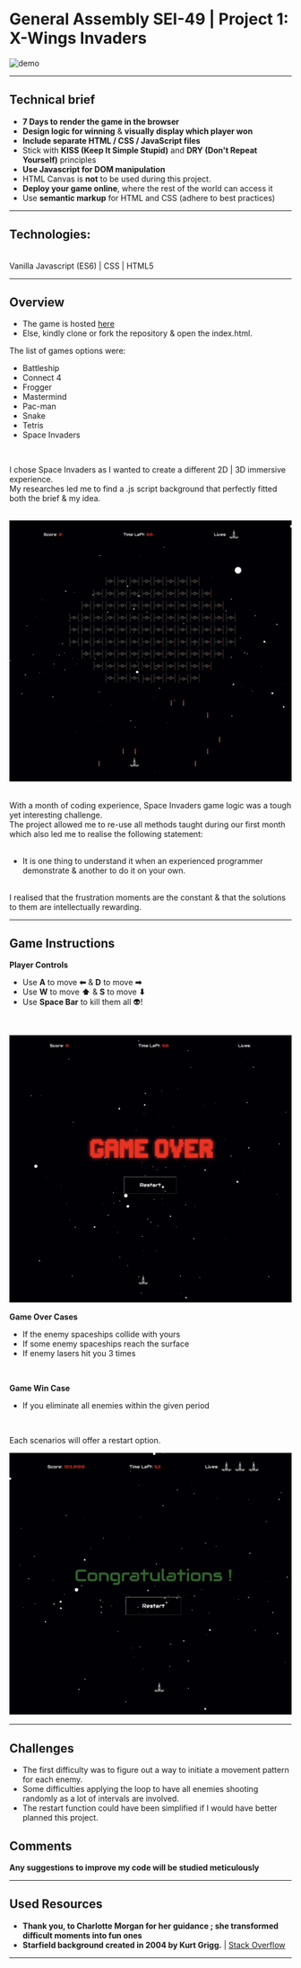 
# General Assembly SEI-49 | Project 1: X-Wings Invaders
![demo](http://g.recordit.co/KbHdfk5Yww.gif)

---
## Technical brief

* **7 Days to render the game in the browser**
* **Design logic for winning** & **visually display which player won**
* **Include separate HTML / CSS / JavaScript files**
* Stick with **KISS (Keep It Simple Stupid)** and **DRY (Don't Repeat Yourself)** principles
* **Use Javascript for DOM manipulation**
* HTML Canvas is **not** to be used during this project.
* **Deploy your game online**, where the rest of the world can access it
* Use **semantic markup** for HTML and CSS (adhere to best practices)

---
## Technologies:

<br/>
Vanilla Javascript (ES6)
| CSS
| HTML5
<br/>

---
## Overview

* The game is hosted [here](https://julienxemard.github.io/gameProject/)
* Else, kindly clone or fork the repository & open the index.html.

The list of games options were:
<br/>
* Battleship
* Connect 4
* Frogger
* Mastermind
* Pac-man
* Snake
* Tetris
* Space Invaders
<br/>

I chose Space Invaders as I wanted to create a different 2D | 3D immersive experience.<br/>
My researches led me to find a .js script background that perfectly fitted both the brief & my idea.<br/>
<br/>


![Starfielf](./assets/Screenshot-game.png "Immersive-2DIMG")

<br/>
With a month of coding experience, Space Invaders game logic was a tough yet interesting challenge.<br/>
The project allowed me to re-use all methods taught during our first month which also led me to realise the following statement:<br/>
<br/>

* It is one thing to understand it when an experienced programmer demonstrate & another to do it on your own.<br/>
<br/>
I realised that the frustration moments are the constant & that the solutions to them are intellectually rewarding.<br/>

---
## Game Instructions

**Player Controls**
* Use **A** to move **⬅** & **D** to move **➡**<br/>
* Use **W** to move **⬆** & **S** to move **⬇**<br/>
* Use **Space Bar** to kill them all 👽!<br/>
<br/>

![gameOver](./assets/Screenshot-gameOver.png "ganeOverIMG")

**Game Over Cases**
* If the enemy spaceships collide with yours<br/>
* If some enemy spaceships reach the surface<br/>
* If enemy lasers hit you 3 times<br/>
<br/>

**Game Win Case**
* If you eliminate all enemies within the given period<br/>
<br/>

Each scenarios will offer a restart option.

![win](./assets/Screenshot-win.png "winIMG")

---
## Challenges

* The first difficulty was to figure out a way to initiate a movement pattern for each enemy.<br/>
* Some difficulties applying the loop to have all enemies shooting randomly as a lot of intervals are involved.
* The restart function could have been simplified if I would have better planned this project.

## Comments

**Any suggestions to improve my code will be studied meticulously**

---
## Used Resources

* **Thank you, to Charlotte Morgan for her guidance ; she transformed difficult moments into fun ones**
* **Starfield background created in 2004 by Kurt Grigg.** |
[Stack Overflow](https://stackoverflow.com/questions/31680639/non-canvas-javascript-starfield-animation-in-latest-explorer-not-smooth)



---
